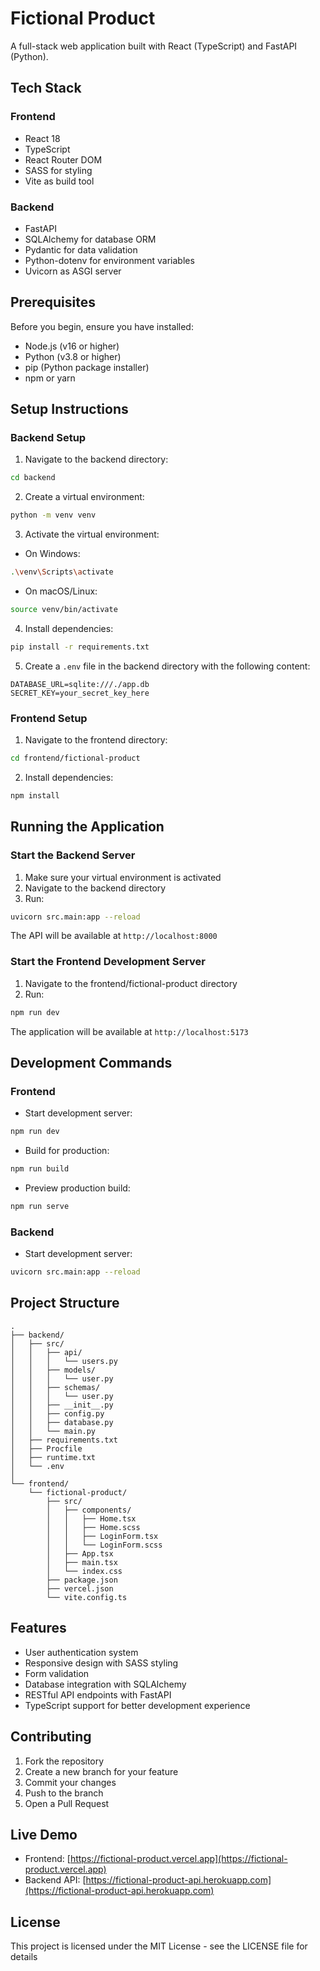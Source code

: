 # Fictional Product

A full-stack web application built with React (TypeScript) and FastAPI (Python).

## Tech Stack

### Frontend
- React 18
- TypeScript
- React Router DOM
- SASS for styling
- Vite as build tool

### Backend
- FastAPI
- SQLAlchemy for database ORM
- Pydantic for data validation
- Python-dotenv for environment variables
- Uvicorn as ASGI server

## Prerequisites

Before you begin, ensure you have installed:
- Node.js (v16 or higher)
- Python (v3.8 or higher)
- pip (Python package installer)
- npm or yarn

## Setup Instructions

### Backend Setup

1. Navigate to the backend directory:
```bash
cd backend
```

2. Create a virtual environment:
```bash
python -m venv venv
```

3. Activate the virtual environment:
- On Windows:
```bash
.\venv\Scripts\activate
```
- On macOS/Linux:
```bash
source venv/bin/activate
```

4. Install dependencies:
```bash
pip install -r requirements.txt
```

5. Create a `.env` file in the backend directory with the following content:
```env
DATABASE_URL=sqlite:///./app.db
SECRET_KEY=your_secret_key_here
```

### Frontend Setup

1. Navigate to the frontend directory:
```bash
cd frontend/fictional-product
```

2. Install dependencies:
```bash
npm install
```

## Running the Application

### Start the Backend Server

1. Make sure your virtual environment is activated
2. Navigate to the backend directory
3. Run:
```bash
uvicorn src.main:app --reload
```
The API will be available at `http://localhost:8000`

### Start the Frontend Development Server

1. Navigate to the frontend/fictional-product directory
2. Run:
```bash
npm run dev
```
The application will be available at `http://localhost:5173`

## Development Commands

### Frontend

- Start development server:
```bash
npm run dev
```

- Build for production:
```bash
npm run build
```

- Preview production build:
```bash
npm run serve
```

### Backend

- Start development server:
```bash
uvicorn src.main:app --reload
```

## Project Structure

```
.
├── backend/
│   ├── src/
│   │   ├── api/
│   │   │   └── users.py
│   │   ├── models/
│   │   │   └── user.py
│   │   ├── schemas/
│   │   │   └── user.py
│   │   ├── __init__.py
│   │   ├── config.py
│   │   ├── database.py
│   │   └── main.py
│   ├── requirements.txt
│   ├── Procfile
│   ├── runtime.txt
│   └── .env
│
└── frontend/
    └── fictional-product/
        ├── src/
        │   ├── components/
        │   │   ├── Home.tsx
        │   │   ├── Home.scss
        │   │   ├── LoginForm.tsx
        │   │   └── LoginForm.scss
        │   ├── App.tsx
        │   ├── main.tsx
        │   └── index.css
        ├── package.json
        ├── vercel.json
        └── vite.config.ts
```

## Features

- User authentication system
- Responsive design with SASS styling
- Form validation
- Database integration with SQLAlchemy
- RESTful API endpoints with FastAPI
- TypeScript support for better development experience

## Contributing

1. Fork the repository
2. Create a new branch for your feature
3. Commit your changes
4. Push to the branch
5. Open a Pull Request

## Live Demo

- Frontend: [https://fictional-product.vercel.app](https://fictional-product.vercel.app)
- Backend API: [https://fictional-product-api.herokuapp.com](https://fictional-product-api.herokuapp.com)

## License

This project is licensed under the MIT License - see the LICENSE file for details